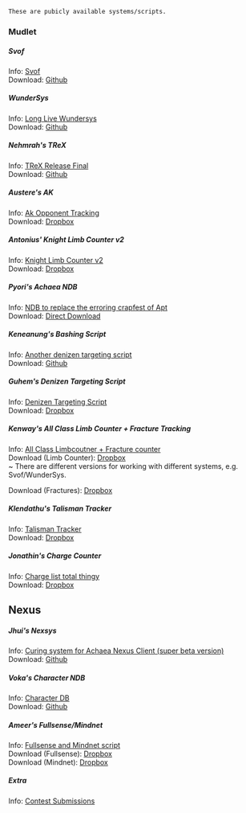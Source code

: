     These are pubicly available systems/scripts.

### Mudlet
  
##### Svof
   Info: [Svof](https://forums.achaea.com/discussion/3976)  
   Download: [Github](https://github.com/svof/svof/archive/in-client-svof.zip)  

##### WunderSys
   Info: [Long Live Wundersys](https://forums.achaea.com/discussion/4930)  
   Download: [Github](https://github.com/tynil/WunderSys/releases)  

##### Nehmrah's TReX
   Info: [TReX Release Final](https://forums.achaea.com/discussion/5648)  
   Download: [Github](https://github.com/shanesrasmussen/TReX-/releases)  

##### Austere's AK
   Info: [Ak Opponent Tracking](https://forums.achaea.com/discussion/3314)  
   Download: [Dropbox](https://www.dropbox.com/sh/m6dnd61o8ncc5oe/AAAmY0FPLzuIDaYKDH0WVHsEa?dl=0)  
   
#####  Antonius' Knight Limb Counter v2
   Info: [Knight Limb Counter v2](https://forums.achaea.com/discussion/4480)  
   Download: [Dropbox](https://www.dropbox.com/s/ozo2z11kopf8xqv/Antonius%20Targetting.mpackage.zip?dl=0)  

#####  Pyori's Achaea NDB
   Info: [NDB to replace the erroring crapfest of Apt](https://forums.achaea.com/discussion/6856)  
   Download: [Direct Download](https://us.v-cdn.net/5019940/uploads/editor/c7/rkqx0er5pvjp.zip)  

#####  Keneanung's Bashing Script
   Info: [Another denizen targeting script](https://forums.achaea.com/discussion/1533)  
   Download: [Github](http://achaeabashingscript.github.io/Bashing/)  

#####  Guhem's Denizen Targeting Script
   Info: [Denizen Targeting Script](https://forums.achaea.com/discussion/1501)  
   Download: [Dropbox](http://dl.dropboxusercontent.com/s/zga0ik6rg8cv7uw/Huntingv0.6.xml?dl=1)  

##### Kenway's All Class Limb Counter + Fracture Tracking
   Info: [All Class Limbcoutner + Fracture counter](https://forums.achaea.com/discussion/3114)  
   Download (Limb Counter): [Dropbox](https://www.dropbox.com/s/4mm3lsw5edbfhrf/KSLC%203-29-17.zip?dl=0)  
   ~ There are different versions for working with different systems, e.g. Svof/WunderSys.
      
   Download (Fractures): [Dropbox](https://www.dropbox.com/s/x2qkze4k4i9dl7q/Aff%20Relapsing.zip?dl=0)  

##### Klendathu's Talisman Tracker
   Info: [Talisman Tracker](https://forums.achaea.com/discussion/2855)  
   Download: [Dropbox](https://www.dropbox.com/s/1v3t2ulv4bqdr85/talitracker.xml?dl=1)  

##### Jonathin's Charge Counter
   Info: [Charge list total thingy](https://forums.achaea.com/discussion/6151)  
   Download: [Dropbox](https://www.dropbox.com/s/3jweb84ytodb3c9/chargeList.zip?dl=0)  

## Nexus

##### Jhui's Nexsys
   Info: [Curing system for Achaea Nexus Client (super beta version)](https://forums.achaea.com/discussion/5020)  
   Download: [Github](https://github.com/jhuiAchaea/Nexsys)  

##### Voka's Character NDB
   Info: [Character DB](https://forums.achaea.com/discussion/6527)  
   Download: [Github](https://raw.githubusercontent.com/poormuffin/vsys/master/Character%20DB.nxs)  

##### Ameer's Fullsense/Mindnet
   Info: [Fullsense and Mindnet script](https://forums.achaea.com/discussion/6205)  
   Download (Fullsense): [Dropbox](https://www.dropbox.com/s/vm445c3h7jdl7tp/Reflex%20Package%20Fullsense%202018-1-30.nxs?dl=0)  
   Download (Mindnet): [Dropbox](https://www.dropbox.com/s/hptxhyc4b4tonv8/Reflex%20Package%20Mindnet%202018-1-30.nxs?dl=0)  

##### Extra
   Info: [Contest Submissions](https://forums.achaea.com/discussion/6062)
